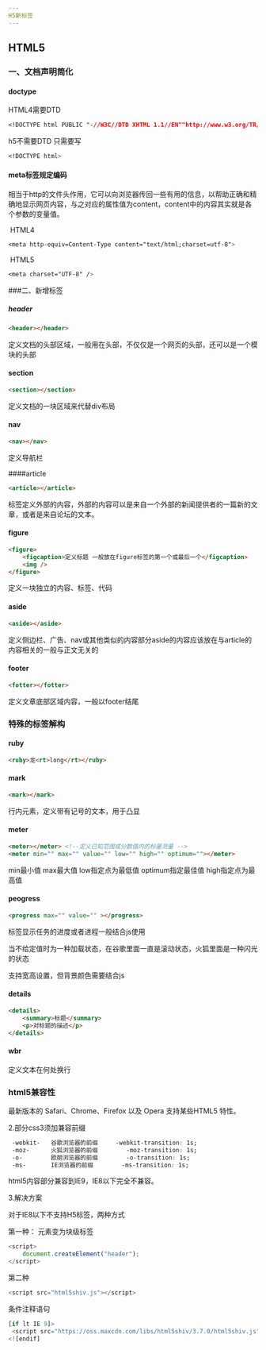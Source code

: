 ```yaml
---
H5新标签
---
```




## HTML5

### 一、文档声明简化

#### 	doctype


HTML4需要DTD

 ```css
<!DOCTYPE html PUBLIC "-//W3C//DTD XHTML 1.1//EN""http://www.w3.org/TR/xhtml11/DTD/xhtml11.dtd">
 ```

h5不需要DTD 只需要写 	

```css
<!DOCTYPE html>
```

#### 	meta标签规定编码


相当于http的文件头作用，它可以向浏览器传回一些有用的信息，以帮助正确和精确地显示网页内容，与之对应的属性值为content，content中的内容其实就是各个参数的变量值。

​	HTML4  

```css
<meta http-equiv=Content-Type content="text/html;charset=utf-8">
```

​	HTML5

```css
<meta charset="UTF-8" />
```

###二、新增标签

##### header


```html
<header></header>
```

定义文档的头部区域，一般用在头部，不仅仅是一个网页的头部，还可以是一个模块的头部

#### section

```html
<section></section>
```

定义文档的一块区域来代替div布局

#### nav

```html
<nav></nav>
```

定义导航栏

####article

```html
<article></article>
```

 标签定义外部的内容，外部的内容可以是来自一个外部的新闻提供者的一篇新的文章，或者是来自论坛的文本。

#### figure 

```html
<figure>
    <figcaption>定义标题 一般放在figure标签的第一个或最后一个</figcaption>
  	<img />
</figure>
```

定义一块独立的内容、标签、代码

#### aside	

```html
<aside></aside>
```

定义侧边栏、广告、nav或其他类似的内容部分aside的内容应该放在与article的内容相关的一般与正文无关的

#### footer

```html
<fotter></fotter>
```

定义文章底部区域内容，一般以footer结尾

### 特殊的标签解构

#### ruby

```html
<ruby>龙<rt>long</rt></ruby>
```

#### mark

```html
<mark></mark>
```

行内元素，定义带有记号的文本，用于凸显

#### meter

```html
<meter></meter> <!--定义已知范围或分数值内的标量测量 -->
<meter min="" max="" value="" low="" high="" optimum=""></meter>
```

min最小值  max最大值  low指定点为最低值  optimum指定最佳值 high指定点为最高值 	

#### peogress

````html
<progress max="" value="" ></progress>
````

标签显示任务的进度或者进程一般结合js使用

当不给定值时为一种加载状态，在谷歌里面一直是滚动状态，火狐里面是一种闪光的状态

支持宽高设置，但背景颜色需要结合js

#### details

```html
<details>
  	<summary>标题</summary>
  	<p>对标题的描述</p>
</details>
```

#### wbr

定义文本在何处换行

### html5兼容性

最新版本的 Safari、Chrome、Firefox 以及 Opera 支持某些HTML5 特性。

2.部分css3须加兼容前缀

```css
 -webkit-   谷歌浏览器的前缀     -webkit-transition: 1s;
 -moz-   	火狐浏览器的前缀    	-moz-transition: 1s;
 -o-   	  	欧朋浏览器的前缀    	-o-transition: 1s;
 -ms-    	IE浏览器的前缀    	-ms-transition: 1s;
```

html5内容部分兼容到IE9，IE8以下完全不兼容。

3.解决方案

对于IE8以下不支持H5标签，两种方式

第一种： 元素变为块级标签

```javascript
<script>
	document.createElement("header");  
</script>
```

第二种

```js
<script src="html5shiv.js"></script>
```

条件注释语句

````js
[if lt IE 9]>
 <script src="https://oss.maxcdn.com/libs/html5shiv/3.7.0/html5shiv.js"></script> 
<![endif]
````


